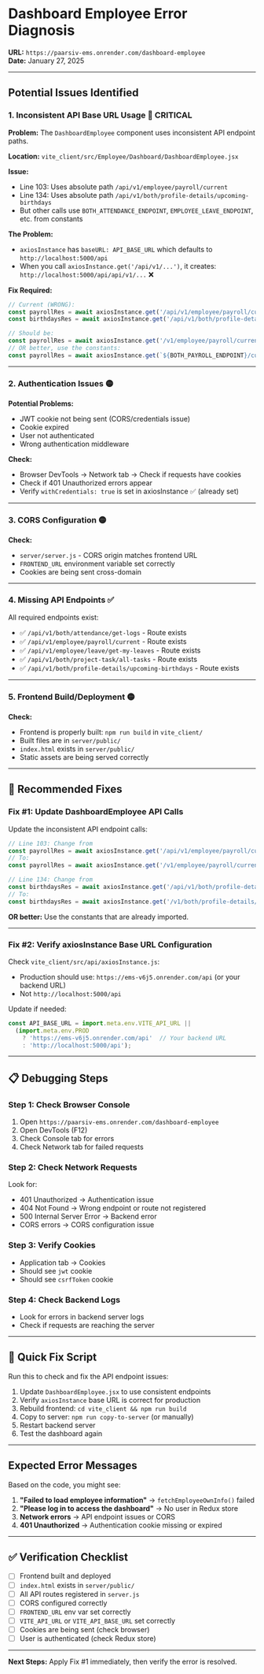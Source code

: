 # Dashboard Employee Error Diagnosis

**URL:** `https://paarsiv-ems.onrender.com/dashboard-employee`  
**Date:** January 27, 2025

---

## Potential Issues Identified

### 1. **Inconsistent API Base URL Usage** 🔴 **CRITICAL**

**Problem:** The `DashboardEmployee` component uses inconsistent API endpoint paths.

**Location:** `vite_client/src/Employee/Dashboard/DashboardEmployee.jsx`

**Issue:**
- Line 103: Uses absolute path `/api/v1/employee/payroll/current`
- Line 134: Uses absolute path `/api/v1/both/profile-details/upcoming-birthdays`
- But other calls use `BOTH_ATTENDANCE_ENDPOINT`, `EMPLOYEE_LEAVE_ENDPOINT`, etc. from constants

**The Problem:**
- `axiosInstance` has `baseURL: API_BASE_URL` which defaults to `http://localhost:5000/api`
- When you call `axiosInstance.get('/api/v1/...')`, it creates: `http://localhost:5000/api/api/v1/...` ❌

**Fix Required:**
```javascript
// Current (WRONG):
const payrollRes = await axiosInstance.get('/api/v1/employee/payroll/current');
const birthdaysRes = await axiosInstance.get('/api/v1/both/profile-details/upcoming-birthdays');

// Should be:
const payrollRes = await axiosInstance.get('/v1/employee/payroll/current');
// OR better, use the constants:
const payrollRes = await axiosInstance.get(`${BOTH_PAYROLL_ENDPOINT}/current`);
```

---

### 2. **Authentication Issues** 🟡

**Potential Problems:**
- JWT cookie not being sent (CORS/credentials issue)
- Cookie expired
- User not authenticated
- Wrong authentication middleware

**Check:**
- Browser DevTools → Network tab → Check if requests have cookies
- Check if 401 Unauthorized errors appear
- Verify `withCredentials: true` is set in axiosInstance ✅ (already set)

---

### 3. **CORS Configuration** 🟡

**Check:**
- `server/server.js` - CORS origin matches frontend URL
- `FRONTEND_URL` environment variable set correctly
- Cookies are being sent cross-domain

---

### 4. **Missing API Endpoints** ✅

All required endpoints exist:
- ✅ `/api/v1/both/attendance/get-logs` - Route exists
- ✅ `/api/v1/employee/payroll/current` - Route exists
- ✅ `/api/v1/employee/leave/get-my-leaves` - Route exists
- ✅ `/api/v1/both/project-task/all-tasks` - Route exists
- ✅ `/api/v1/both/profile-details/upcoming-birthdays` - Route exists

---

### 5. **Frontend Build/Deployment** 🟡

**Check:**
- Frontend is properly built: `npm run build` in `vite_client/`
- Built files are in `server/public/`
- `index.html` exists in `server/public/`
- Static assets are being served correctly

---

## 🔧 Recommended Fixes

### Fix #1: Update DashboardEmployee API Calls

Update the inconsistent API endpoint calls:

```javascript
// Line 103: Change from
const payrollRes = await axiosInstance.get('/api/v1/employee/payroll/current');
// To:
const payrollRes = await axiosInstance.get('/v1/employee/payroll/current');

// Line 134: Change from
const birthdaysRes = await axiosInstance.get('/api/v1/both/profile-details/upcoming-birthdays');
// To:
const birthdaysRes = await axiosInstance.get('/v1/both/profile-details/upcoming-birthdays');
```

**OR better:** Use the constants that are already imported.

---

### Fix #2: Verify axiosInstance Base URL Configuration

Check `vite_client/src/api/axiosInstance.js`:
- Production should use: `https://ems-v6j5.onrender.com/api` (or your backend URL)
- Not `http://localhost:5000/api`

Update if needed:
```javascript
const API_BASE_URL = import.meta.env.VITE_API_URL || 
  (import.meta.env.PROD 
    ? 'https://ems-v6j5.onrender.com/api'  // Your backend URL
    : 'http://localhost:5000/api');
```

---

## 📋 Debugging Steps

### Step 1: Check Browser Console
1. Open `https://paarsiv-ems.onrender.com/dashboard-employee`
2. Open DevTools (F12)
3. Check Console tab for errors
4. Check Network tab for failed requests

### Step 2: Check Network Requests
Look for:
- 401 Unauthorized → Authentication issue
- 404 Not Found → Wrong endpoint or route not registered
- 500 Internal Server Error → Backend error
- CORS errors → CORS configuration issue

### Step 3: Verify Cookies
- Application tab → Cookies
- Should see `jwt` cookie
- Should see `csrfToken` cookie

### Step 4: Check Backend Logs
- Look for errors in backend server logs
- Check if requests are reaching the server

---

## 🚀 Quick Fix Script

Run this to check and fix the API endpoint issues:

1. Update `DashboardEmployee.jsx` to use consistent endpoints
2. Verify `axiosInstance` base URL is correct for production
3. Rebuild frontend: `cd vite_client && npm run build`
4. Copy to server: `npm run copy-to-server` (or manually)
5. Restart backend server
6. Test the dashboard again

---

## Expected Error Messages

Based on the code, you might see:

1. **"Failed to load employee information"** → `fetchEmployeeOwnInfo()` failed
2. **"Please log in to access the dashboard"** → No user in Redux store
3. **Network errors** → API endpoint issues or CORS
4. **401 Unauthorized** → Authentication cookie missing or expired

---

## ✅ Verification Checklist

- [ ] Frontend built and deployed
- [ ] `index.html` exists in `server/public/`
- [ ] All API routes registered in `server.js`
- [ ] CORS configured correctly
- [ ] `FRONTEND_URL` env var set correctly
- [ ] `VITE_API_URL` or `VITE_API_BASE_URL` set correctly
- [ ] Cookies are being sent (check browser)
- [ ] User is authenticated (check Redux store)

---

**Next Steps:** Apply Fix #1 immediately, then verify the error is resolved.

